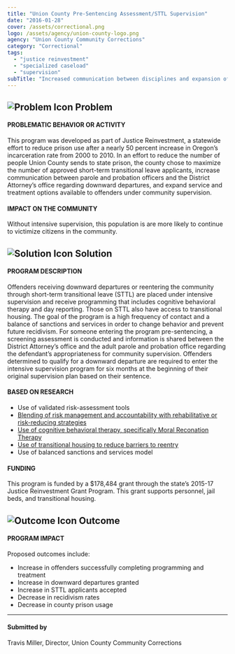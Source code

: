 ```yaml
---
title: "Union County Pre-Sentencing Assessment/STTL Supervision"
date: "2016-01-28"
cover: /assets/correctional.png
logo: /assets/agency/union-county-logo.png
agency: "Union County Community Corrections"
category: "Correctional"
tags:
  - "justice reinvestment"
  - "specialized caseload"
  - "supervision"
subTitle: "Increased communication between disciplines and expansion of service and treatment options aims to reduce the number of offenders sent to state prison from Union County."
---
```


## ![Problem Icon](https://github.com/google/material-design-icons/raw/master/alert/1x_web/ic_error_outline_black_48dp.png "Problem") Problem

#### PROBLEMATIC BEHAVIOR OR ACTIVITY

This program was developed as part of Justice Reinvestment, a statewide effort to reduce prison use after a nearly 50 percent increase in Oregon’s incarceration rate from 2000 to 2010. In an effort to reduce the number of people Union County sends to state prison, the county chose to maximize the number of approved short-term transitional leave applicants, increase communication between parole and probation officers and the District Attorney’s office regarding downward departures, and expand service and treatment options available to offenders under community supervision.

#### IMPACT ON THE COMMUNITY

Without intensive supervision, this population is are more likely to continue to victimize citizens in the community.

## ![Solution Icon](https://github.com/google/material-design-icons/raw/master/action/1x_web/ic_lightbulb_outline_black_48dp.png "Solution") Solution

#### PROGRAM DESCRIPTION

Offenders receiving downward departures or reentering the community through short-term transitional leave (STTL) are placed under intensive supervision and receive programming that includes cognitive behavioral therapy and day reporting. Those on STTL also have access to transitional housing. The goal of the program is a high frequency of contact and a balance of sanctions and services in order to change behavior and prevent future recidivism.
For someone entering the program pre-sentencing, a screening assessment is conducted and information is shared between the District Attorney’s office and the adult parole and probation office regarding the defendant’s appropriateness for community supervision. Offenders determined to qualify for a downward departure are required to enter the intensive supervision program for six months at the beginning of their original supervision plan based on their sentence.

#### BASED ON RESEARCH

- Use of validated risk-assessment tools
- [Blending of risk management and accountability with rehabilitative or risk-reducing strategies](https://www.fppoa.org/sites/default/files/dosage.pdf)
- [Use of cognitive behavioral therapy, specifically Moral Reconation Therapy](https://cdpsdocs.state.co.us/ccjj/Resources/Ref/WhatWorks2008.pdf)
- [Use of transitional housing to reduce barriers to reentry](https://cdpsdocs.state.co.us/ccjj/Resources/Ref/WhatWorks2008.pdf)
- Use of balanced sanctions and services model

#### FUNDING

This program is funded by a $178,484 grant through the state’s 2015-17 Justice Reinvestment Grant Program. This grant supports personnel, jail beds, and transitional housing.

## ![Outcome Icon](https://github.com/google/material-design-icons/raw/master/action/1x_web/ic_view_list_black_48dp.png "Outcome") Outcome

#### PROGRAM IMPACT

Proposed outcomes include:

- Increase in offenders successfully completing programming and treatment
- Increase in downward departures granted
- Increase in STTL applicants accepted
- Decrease in recidivism rates
- Decrease in county prison usage

---

#### Submitted by
Travis Miller, Director, Union County Community Corrections
